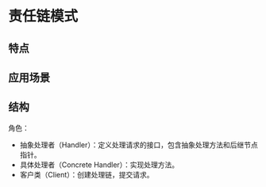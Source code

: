 # 责任链模式
## 特点
## 应用场景
## 结构
角色：
- 抽象处理者（Handler）：定义处理请求的接口，包含抽象处理方法和后继节点指针。
- 具体处理者（Concrete Handler）：实现处理方法。
- 客户类（Client）：创建处理链，提交请求。
